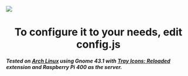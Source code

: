 <img src="https://i.ibb.co/WGmPC0n/README-banner-1.png" />

<center> 
    <h1>To configure it to your needs, edit config.js</h1>
</center>

<h5>Tested on <a href="https://archlinux.org">Arch Linux</a> using Gnome 43.1 with <a href="https://extensions.gnome.org/extension/2890/tray-icons-reloaded/">Tray Icons: Reloaded</a> extension and Raspberry Pi 400 as the server.</h5>